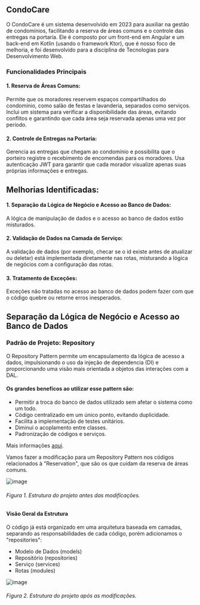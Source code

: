 ## CondoCare
O CondoCare é um sistema desenvolvido em 2023 para auxiliar na gestão de condomínios, facilitando a reserva de áreas comuns e o controle das entregas na portaria. 
Ele é composto por um front-end em Angular e um back-end em Kotlin (usando o framework Ktor), que é nosso foco de melhoria, e foi desenvolvido para a disciplina de Tecnologias para Desenvolvimento Web.

### Funcionalidades Principais
#### 1. Reserva de Áreas Comuns:
Permite que os moradores reservem espaços compartilhados do condomínio, como salão de festas e lavanderia, separados como serviços. 
Inclui um sistema para verificar a disponibilidade das áreas, evitando conflitos e garantindo que cada área seja reservada apenas uma vez por período.

#### 2. Controle de Entregas na Portaria:
Gerencia as entregas que chegam ao condomínio e possibilita que o porteiro registre o recebimento de encomendas para os moradores.
Usa autenticação JWT para garantir que cada morador visualize apenas suas próprias informações e entregas.

## Melhorias Identificadas:
#### 1. Separação da Lógica de Negócio e Acesso ao Banco de Dados: 
A lógica de manipulação de dados e o acesso ao banco de dados estão misturados.

#### 2. Validação de Dados na Camada de Serviço: 
A validação de dados (por exemplo, checar se o id existe antes de atualizar ou deletar) está implementada diretamente nas rotas, misturando a lógica de negócios com a configuração das rotas.

#### 3. Tratamento de Exceções: 
Exceções não tratadas no acesso ao banco de dados podem fazer com que o código quebre ou retorne erros inesperados.


## Separação da Lógica de Negócio e Acesso ao Banco de Dados
### Padrão de Projeto: Repository
O Repository Pattern permite um encapsulamento da lógica de acesso a dados, impulsionando o uso da injeção de dependencia (DI) e proporcionando uma visão mais orientada a objetos das interações com a DAL.
#### Os grandes benefícos ao utilizar esse pattern são:
- Permitir a troca do banco de dados utilizado sem afetar o sistema como um todo.
- Código centralizado em um único ponto, evitando duplicidade.
- Facilita a implementação de testes unitários.
- Diminui o acoplamento entre classes.
- Padronização de códigos e serviços.

Mais informações [aqui](https://renicius-pagotto.medium.com/entendendo-o-repository-pattern-fcdd0c36b63b).

Vamos fazer a modificação para um Repository Pattern nos códigos relacionados à "Reservation", que são os que cuidam da reserva de áreas comuns.

![image](https://github.com/user-attachments/assets/5cef380a-6640-4a5f-846e-0e61f87b4920)
###### Figura 1. Estrutura do projeto antes das modificações.

#### Visão Geral da Estrutura

O código já está organizado em uma arquitetura baseada em camadas, separando as responsabilidades de cada código, porém adicionamos o "repositories":
- Modelo de Dados (models)
- Repositório (repositories)
- Serviço (services)
- Rotas (modules)

![image](https://github.com/user-attachments/assets/8d75bea5-11cb-4b0f-a9ff-4c2a34ce6abb)
###### Figura 2. Estrutura do projeto após as modificações.

